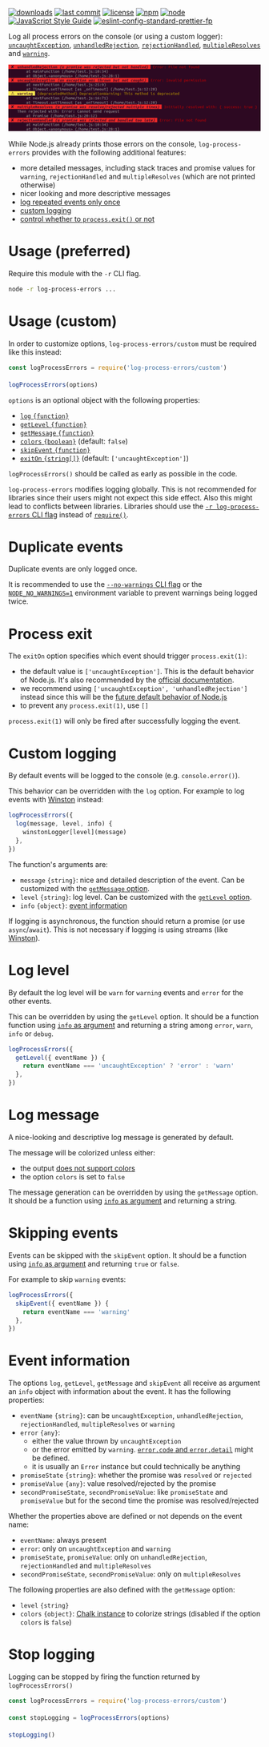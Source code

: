 [![downloads](https://img.shields.io/npm/dt/log-process-errors.svg?logo=npm)](https://www.npmjs.com/package/log-process-errors) [![last commit](https://img.shields.io/github/last-commit/autoserver-org/log-process-errors.svg?logo=github)](https://github.com/autoserver-org/log-process-errors/graphs/contributors) [![license](https://img.shields.io/github/license/autoserver-org/log-process-errors.svg?logo=github)](https://www.apache.org/licenses/LICENSE-2.0) [![npm](https://img.shields.io/npm/v/log-process-errors.svg?logo=npm)](https://www.npmjs.com/package/log-process-errors) [![node](https://img.shields.io/node/v/log-process-errors.svg?logo=node.js)](#) [![JavaScript Style Guide](https://img.shields.io/badge/code_style-standard-brightgreen.svg?logo=javascript)](https://standardjs.com) [![eslint-config-standard-prettier-fp](https://img.shields.io/badge/eslint-config--standard--prettier--fp-green.svg?logo=eslint)](https://github.com/autoserver-org/eslint-config-standard-prettier-fp)

Log all process errors on the console (or using a custom logger): [`uncaughtException`](https://nodejs.org/api/process.html#process_event_uncaughtexception), [`unhandledRejection`](https://nodejs.org/api/process.html#process_event_unhandledrejection), [`rejectionHandled`](https://nodejs.org/api/process.html#process_event_rejectionhandled), [`multipleResolves`](https://nodejs.org/api/process.html#process_event_multipleresolves) and [`warning`](https://nodejs.org/api/process.html#process_event_warning).

![Screenshot](docs/screenshot.png)

While Node.js already prints those errors on the console, `log-process-errors`
provides with the following additional features:

- more detailed messages, including stack traces and promise values for
  `warning`, `rejectionHandled` and `multipleResolves` (which are not printed
  otherwise)
- nicer looking and more descriptive messages
- [log repeated events only once](#duplicate-events)
- [custom logging]($custom-logging)
- [control whether to `process.exit()` or not](#process-exit)

# Usage (preferred)

Require this module with the `-r` CLI flag.

```bash
node -r log-process-errors ...
```

# Usage (custom)

In order to customize options, `log-process-errors/custom` must be required
like this instead:

<!-- eslint-disable no-unused-vars, node/no-missing-require,
import/no-unresolved, unicorn/filename-case, strict, no-undef -->

```js
const logProcessErrors = require('log-process-errors/custom')

logProcessErrors(options)
```

`options` is an optional object with the following properties:

- [`log` `{function}`](#custom-logging)
- [`getLevel` `{function}`](#log-level)
- [`getMessage` `{function}`](#log-message)
- [`colors` `{boolean}`](#log-message) (default: `false`)
- [`skipEvent` `{function}`](#skipping-events)
- [`exitOn` `{string[]}`](#process-exit) (default: `['uncaughtException']`)

`logProcessErrors()` should be called as early as possible in the code.

`log-process-errors` modifies logging globally. This is not recommended for
libraries since their users might not expect this side effect. Also this might
lead to conflicts between libraries. Libraries should use the
[`-r log-process-errors` CLI flag](#usage-preferred) instead of
[`require()`](#usage-custom).

# Duplicate events

Duplicate events are only logged once.

It is recommended to use the
[`--no-warnings` CLI flag](https://nodejs.org/api/cli.html#cli_no_warnings) or
the
[`NODE_NO_WARNINGS=1`](https://nodejs.org/api/cli.html#cli_node_no_warnings_1)
environment variable to prevent warnings being logged twice.

# Process exit

The `exitOn` option specifies which event should trigger `process.exit(1)`:

- the default value is `['uncaughtException']`. This is the default
  behavior of Node.js. It's also recommended by the
  [official documentation](https://nodejs.org/api/process.html#process_warning_using_uncaughtexception_correctly).
- we recommend using `['uncaughtException', 'unhandledRejection']`
  instead since this will be the [future default behavior of Node.js](https://nodejs.org/dist/latest-v8.x/docs/api/deprecations.html#deprecations_dep0018_unhandled_promise_rejections)
- to prevent any `process.exit(1)`, use `[]`

`process.exit(1)` will only be fired after successfully logging the event.

# Custom logging

By default events will be logged to the console (e.g. `console.error()`).

This behavior can be overridden with the `log` option. For example to log events
with [Winston](https://github.com/winstonjs/winston) instead:

<!-- eslint-disable no-empty-function, no-unused-vars, node/no-missing-require,
import/no-unresolved, unicorn/filename-case, strict, no-undef -->

```js
logProcessErrors({
  log(message, level, info) {
    winstonLogger[level](message)
  },
})
```

The function's arguments are:

- `message` `{string}`: nice and detailed description of the event. Can be
  customized with the [`getMessage` option](#log-message).
- `level` `{string}`: log level. Can be customized with the
  [`getLevel` option](#log-level).
- `info` `{object}`: [event information](#event-info)

If logging is asynchronous, the function should return a promise (or use
`async`/`await`). This is not necessary if logging is using streams (like
[Winston](https://github.com/winstonjs/winston)).

# Log level

By default the log level will be `warn` for `warning` events and `error` for
the other events.

This can be overridden by using the `getLevel` option. It should be a function
function using [`info` as argument](#event-info) and returning a string
among `error`, `warn`, `info` or `debug`.

<!-- eslint-disable no-empty-function, no-unused-vars, node/no-missing-require,
import/no-unresolved, unicorn/filename-case, strict, no-undef -->

```js
logProcessErrors({
  getLevel({ eventName }) {
    return eventName === 'uncaughtException' ? 'error' : 'warn'
  },
})
```

# Log message

A nice-looking and descriptive log message is generated by default.

The message will be colorized unless either:

- the output [does not support colors](https://github.com/chalk/supports-color)
- the option `colors` is set to `false`

The message generation can be overridden by using the `getMessage` option. It
should be a function using [`info` as argument](#event-info) and returning
a string.

# Skipping events

Events can be skipped with the `skipEvent` option. It should be a function
using [`info` as argument](#event-info) and returning `true` or `false`.

For example to skip `warning` events:

<!-- eslint-disable no-empty-function, no-unused-vars, node/no-missing-require,
import/no-unresolved, unicorn/filename-case, strict, no-undef -->

```js
logProcessErrors({
  skipEvent({ eventName }) {
    return eventName === 'warning'
  },
})
```

# Event information

The options `log`, `getLevel`, `getMessage` and `skipEvent` all receive as
argument an `info` object with information about the event. It has the following
properties:

- `eventName` `{string}`: can be `uncaughtException`, `unhandledRejection`,
  `rejectionHandled`, `multipleResolves` or `warning`
- `error` `{any}`:
  - either the value thrown by `uncaughtException`
  - or the error emitted by `warning`.
    [`error.code` and `error.detail`](https://nodejs.org/api/process.html#process_event_warning)
    might be defined.
  - it is usually an `Error` instance but could technically be anything
- `promiseState` `{string}`: whether the promise was `resolved` or
  `rejected`
- `promiseValue` `{any}`: value resolved/rejected by the promise
- `secondPromiseState`, `secondPromiseValue`: like `promiseState` and
  `promiseValue` but for the second time the promise was resolved/rejected

Whether the properties above are defined or not depends on the event name:

- `eventName`: always present
- `error`: only on `uncaughtException` and `warning`
- `promiseState`, `promiseValue`: only on `unhandledRejection`,
  `rejectionHandled` and `multipleResolves`
- `secondPromiseState`, `secondPromiseValue`: only on `multipleResolves`

The following properties are also defined with the `getMessage` option:

- `level` `{string}`
- `colors` `{object}`: [Chalk instance](https://github.com/chalk/chalk#api)
  to colorize strings (disabled if the option `colors` is `false`)

# Stop logging

Logging can be stopped by firing the function returned by `logProcessErrors()`

<!-- eslint-disable no-empty-function, no-unused-vars, node/no-missing-require,
import/no-unresolved, unicorn/filename-case, strict, no-undef -->

```js
const logProcessErrors = require('log-process-errors/custom')

const stopLogging = logProcessErrors(options)

stopLogging()
```
